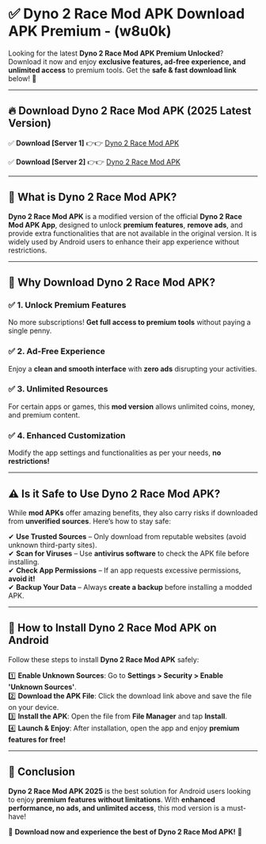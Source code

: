 
# ✅ Dyno 2 Race Mod APK Download APK Premium -  (w8u0k) 

Looking for the latest **Dyno 2 Race Mod APK Premium Unlocked**? Download it now and enjoy **exclusive features, ad-free experience, and unlimited access** to premium tools. Get the **safe & fast download link** below! 🚀

---

## 🔥 Download Dyno 2 Race Mod APK (2025 Latest Version)

✅ **Download [Server 1]** 👉👉 [Dyno 2 Race Mod APK ](https://apkcomod.com?title=Dyno_2_Race_Mod_APK)  

✅ **Download [Server 2]** 👉👉 [Dyno 2 Race Mod APK ](https://apkcomod.com?title=Dyno_2_Race_Mod_APK)  


---

## 📌 What is Dyno 2 Race Mod APK?

**Dyno 2 Race Mod APK** is a modified version of the official **Dyno 2 Race Mod APK App**, designed to unlock **premium features**, **remove ads**, and provide extra functionalities that are not available in the original version. It is widely used by Android users to enhance their app experience without restrictions.

---

## 🌟 Why Download Dyno 2 Race Mod APK?

### ✅ 1. Unlock Premium Features
No more subscriptions! **Get full access to premium tools** without paying a single penny.

### ✅ 2. Ad-Free Experience
Enjoy a **clean and smooth interface** with **zero ads** disrupting your activities.

### ✅ 3. Unlimited Resources
For certain apps or games, this **mod version** allows unlimited coins, money, and premium content.

### ✅ 4. Enhanced Customization
Modify the app settings and functionalities as per your needs, **no restrictions!**

---

## ⚠️ Is it Safe to Use Dyno 2 Race Mod APK?

While **mod APKs** offer amazing benefits, they also carry risks if downloaded from **unverified sources**. Here’s how to stay safe:

✔ **Use Trusted Sources** – Only download from reputable websites (avoid unknown third-party sites).  
✔ **Scan for Viruses** – Use **antivirus software** to check the APK file before installing.  
✔ **Check App Permissions** – If an app requests excessive permissions, **avoid it!**  
✔ **Backup Your Data** – Always **create a backup** before installing a modded APK.

---

## 📲 How to Install Dyno 2 Race Mod APK on Android

Follow these steps to install **Dyno 2 Race Mod APK** safely:

1️⃣ **Enable Unknown Sources**: Go to **Settings > Security > Enable 'Unknown Sources'**.  
2️⃣ **Download the APK File**: Click the download link above and save the file on your device.  
3️⃣ **Install the APK**: Open the file from **File Manager** and tap **Install**.  
4️⃣ **Launch & Enjoy**: After installation, open the app and enjoy **premium features for free!**

---

## 🚀 Conclusion

**Dyno 2 Race Mod APK 2025** is the best solution for Android users looking to enjoy **premium features without limitations**. With **enhanced performance, no ads, and unlimited access**, this mod version is a must-have!

🔻 **Download now and experience the best of Dyno 2 Race Mod APK!** 🔻

